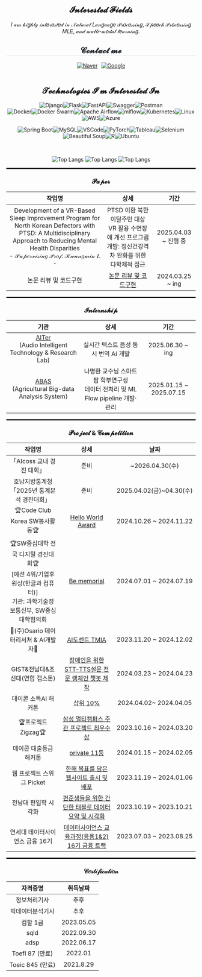 
<div align="center"> 

## 𝓘𝓷𝓽𝓮𝓻𝓮𝓼𝓽𝓮𝓭 𝓕𝓲𝓮𝓵𝓭𝓼

𝐼 𝒶𝓂 𝒽𝒾𝑔𝒽𝓁𝓎 𝒾𝓃𝓉𝑒𝓇𝑒𝓈𝓉𝑒𝒹 𝒾𝓃 𝒩𝒶𝓉𝓊𝓇𝒶𝓁 𝐿𝒶𝓃𝑔𝓊𝒶𝑔𝑒 𝒫𝓇𝑜𝒸𝑒𝓈𝓈𝒾𝓃𝑔, 𝒮𝓅𝑒𝑒𝒸𝒽 𝒫𝓇𝑜𝒸𝑒𝓈𝓈𝒾𝓃𝑔 𝑀𝐿𝐸, 𝒶𝓃𝒹 𝓂𝓊𝓁𝓉𝒾-𝓂𝑜𝒹𝒶𝓁 𝓁𝑒𝒶𝓇𝓃𝒾𝓃𝑔.
</div>

<div align="center">
    <h2 style="border-bottom: 1px solid #d8dee4; color: #282d33;"> 𝓒𝓸𝓷𝓽𝓪𝓬𝓽 𝓶𝓮 </h2>
    <div style="display: flex; justify-content: center; gap: 10px;">
        <!-- 네이버 메일 배지 -->
        <a href="mailto:wodus1530@naver.com"> 
            <img src="https://img.shields.io/badge/Naver-03C75A?style=for-the-badge&logo=Naver&logoColor=white" alt="Naver">
        </a>
        <!-- 구글 메일 배지 -->
        <a href="mailto:hopio0822@gmail.com"> 
            <img src="https://img.shields.io/badge/Google-4285F4?style=for-the-badge&logo=Google&logoColor=white" alt="Google">
        </a>
    </div>
    <br> 
</div>


<div align="center">   


## 𝓣𝓮𝓬𝓱𝓷𝓸𝓵𝓸𝓰𝓲𝓮𝓼 𝓘’𝓶 𝓘𝓷𝓽𝓮𝓻𝓮𝓼𝓽𝓮𝓭 𝓘𝓷

![Django](https://img.shields.io/badge/django-%23092E20.svg?style=for-the-badge&logo=django&logoColor=white)![Flask](https://img.shields.io/badge/flask-%23000.svg?style=for-the-badge&logo=flask&logoColor=white)![FastAPI](https://img.shields.io/badge/FastAPI-005571?style=for-the-badge&logo=fastapi)![Swagger](https://img.shields.io/badge/-Swagger-%23Clojure?style=for-the-badge&logo=swagger&logoColor=white)![Postman](https://img.shields.io/badge/Postman-FF6C37?style=for-the-badge&logo=postman&logoColor=white)  
![Docker](https://img.shields.io/badge/docker-%230db7ed.svg?style=for-the-badge&logo=docker&logoColor=white)![Docker Swarm](https://img.shields.io/badge/Docker%20Swarm-%232496ED.svg?style=for-the-badge&logo=docker&logoColor=white)![Apache Airflow](https://img.shields.io/badge/Apache%20Airflow-017CEE?style=for-the-badge&logo=Apache%20Airflow&logoColor=white)![mlflow](https://img.shields.io/badge/mlflow-%23d9ead3.svg?style=for-the-badge&logo=numpy&logoColor=blue)![Kubernetes](https://img.shields.io/badge/kubernetes-%23326ce5.svg?style=for-the-badge&logo=kubernetes&logoColor=white)![Linux](https://img.shields.io/badge/Linux-FCC624?style=for-the-badge&logo=linux&logoColor=black)![AWS](https://img.shields.io/badge/AWS-%23FF9900.svg?style=for-the-badge&logo=Amazon%20Web%20Services&logoColor=white)![Azure](https://img.shields.io/badge/azure-%2300CCFF.svg?style=for-the-badge&logo=microsoftazure&logoColor=white)



![Spring Boot](https://img.shields.io/badge/Spring%20Boot-6DB33F?style=for-the-badge&logo=SpringBoot&logoColor=white)![MySQL](https://img.shields.io/badge/MySQL-4479A1?style=for-the-badge&logo=MySQL&logoColor=white)![VSCode](https://img.shields.io/badge/VSCode-007ACC?style=for-the-badge&logo=VisualStudioCode&logoColor=white)![PyTorch](https://img.shields.io/badge/PyTorch-EE4C2C?style=for-the-badge&logo=pytorch&logoColor=white)![Tableau](https://img.shields.io/badge/Tableau-E97627?style=for-the-badge&logo=tableau&logoColor=white)![Selenium](https://img.shields.io/badge/Selenium-43B02A?style=for-the-badge&logo=Selenium&logoColor=white)![Beautiful Soup](https://img.shields.io/badge/Beautiful%20Soup-092E20?style=for-the-badge&logo=Beautiful%20Soup&logoColor=white)![R](https://img.shields.io/badge/r-%23276DC3.svg?style=for-the-badge&logo=r&logoColor=white)![Ubuntu](https://img.shields.io/badge/Ubuntu-E95420?style=for-the-badge&logo=ubuntu&logoColor=white)

</div>


<br/>

<div align="center">   
 

 
![Top Langs](http://github-profile-summary-cards.vercel.app/api/cards/stats?username=jyjnote&theme=transparent) ![Top Langs](http://github-profile-summary-cards.vercel.app/api/cards/repos-per-language?username=jyjnote&theme=transparent&exclude=None)
![Top Langs](http://github-profile-summary-cards.vercel.app/api/cards/profile-details?username=jyjnote&theme=transparent)

</div>

<hr style="height: 3px; border: none; background-color: black;">

<div align="center">
  <h3>𝓟𝓪𝓹𝓮𝓻</h3>

| 작업명 | 상세 | 기간 |
|:--------:|:------:|:------:|
| Development of a VR-Based Sleep Improvement Program for North Korean Defectors with PTSD: A Multidisciplinary Approach to Reducing Mental Health Disparities</br>- 𝒮𝓊𝓅𝑒𝓇𝓋𝒾𝓈𝒾𝓃𝑔 𝒫𝓇𝑜𝒻. 𝒦𝓌𝒶𝓃𝑔𝓂𝒾𝓃 𝐿 - | PTSD 이환 북한이탈주민 대상 VR 활용 수면장애 개선 프로그램 개발: 정신건강격차 완화를 위한 다학제적 접근 | 2025.04.03 ~ 진행 중 |
| 논문 리뷰 및 코드구현 | [논문 리뷰 및 코드구현](https://github.com/jyjnote/PaperWithCode) | 2024.03.25 ~ ing |
</div>

<hr style="height: 3px; border: none; background-color: black;">

<div align="center">
  <h3>𝓘𝓷𝓽𝓮𝓻𝓷𝓼𝓱𝓲𝓹</h3>

| 기관 | 상세 | 기간 |
|:--------:|:------:|:------:|
| [AITer](https://sites.google.com/view/gist-aiter/home) <br/>(Audio Intelligent Technology & Research Lab)  |  실시간 텍스트 음성 동시 번역 AI 개발 | 2025.06.30 ~ ing |
| [ABAS](https://www.abas.life/) <br/>(Agricultural Big-data Analysis System)  |  나명환 교수님 스마트팜 학부연구생 <br/> 데이터 전처리 및 ML Flow pipeline 개발·관리 | 2025.01.15 ~ 2025.07.15 |

</div>


<hr style="height: 3px; border: none; background-color: black;">

<div align="center">
  <h3>𝓟𝓻𝓸𝓳𝓮𝓬𝓽 & 𝓒𝓸𝓶𝓹𝓮𝓽𝓲𝓽𝓲𝓸𝓷</h3>
 
| 작업명 | 상세 | 날짜 |
|:--------:|:------:|:------:|
|「AIcoss 교내 경진 대회」|준비|~2026.04.30(수)|
|호남지방통계청「2025년 통계분석 경진대회」|준비|2025.04.02(금)~04.30(수)|
| 🏆Code Club Korea SW봉사활동🏆| [Hello World Award](https://cafe.naver.com/codeclubswvolunteer) | 2024.10.26 ~ 2024.11.22 |
| 🏆SW중심대학 전국 디지털 경진대회🏆</br>[예선 4위/기업후원상(한글과 컴퓨터)]</br>기관: 과학기술정보통신부, SW중심대학협의회| [Be memorial](https://github.com/Mawangadulnemi/TMIA_CNU/tree/main) | 2024.07.01 ~ 2024.07.19 |
| 🏢(주)Osario 데이터리서처 & AI개발자🏢 | [AI도센트 TMIA](https://github.com/jyjnote/osario) | 2023.11.20 ~ 2024.12.02 |
| GIST&전남대&조선대(연합 캡스톤) | [장애인을 위한 STT-TTS설문 전문 랭체인 챗봇 제작](https://github.com/scorve12/Survey_Bot) | 2024.03.23 ~ 2024.04.23 |
| 데이콘 소득AI 해커톤 | [상위 10%](https://dacon.io/competitions/official/236230/leaderboard) | 2024.04.02~ 2024.04.05 |
| 🏆프로젝트 Zigzag🏆 | [삼성 멀티캠퍼스 주관 프로젝트 최우수상](https://github.com/jyjnote/Zigzag-) | 2023.10.16 ~ 2024.03.20 |
| 데이콘 대출등급 해커톤 | [private 11등](https://dacon.io/competitions/official/236214/leaderboard) | 2024.01.15 ~ 2024.02.05 |
| 웹 프로젝트 스위그 Picket | [한해 목표를 담은 웹사이트 출시 및 배포](https://www.swygbro.com/contents) | 2023.11.19 ~ 2024.01.06 |
| 전남대 편입학 시각화 | [편준생들을 위한 간단한 태블로 데이터 요약 및 시각화](https://public.tableau.com/app/profile/.56658177/viz/_16978657995030/2) | 2023.10.19 ~ 2023.10.21 |
| 연세대 데이터사이언스 금융 16기 | [데이터사이언스 교육과정(응용1&2) 16기 금융 트랙](https://github.com/jyjnote/CERTIPICATE) | 2023.07.03 ~ 2023.08.25 |
</div>

<hr style="height: 3px; border: none; background-color: black;">

<div align="center">
  <h3>𝒞𝑒𝓇𝓉𝒾𝒻𝒾𝒸𝒶𝓉𝒾𝑜𝓃</h3>

| 자격증명 | 취득날짜 |
|:----------:|:----------:|
| 정보처리기사 | 추후 |
| 빅데이터분석기사 | 추후 |
| 컴할 1급 | 2023.05.05 |
| sqld | 2022.09.30 |
| adsp | 2022.06.17 |
| Toefl 87 (만료) | 2022.01 |
| Toeic 845 (만료) | 2021.8.29 |
</div>

